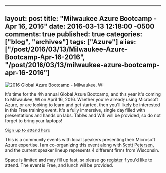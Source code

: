   ---
  layout: post
  title: "Milwaukee Azure Bootcamp - Apr 16, 2016"
  date: 2016-03-13 12:18:00 -0500
  comments: true
  published: true
  categories: ["blog", "archives"]
  tags: ["Azure"]
  alias: ["/post/2016/03/13/Milwaukee-Azure-Bootcamp-Apr-16-2016", "/post/2016/03/13/milwaukee-azure-bootcamp-apr-16-2016"]
  ---
<!-- more -->
<p><a href="https://www.eventbrite.com/e/2016-global-azure-bootcamp-milwaukee-wi-tickets-21122340489" target="_blank"><img src="https://img.evbuc.com/https%3A%2F%2Fimg.evbuc.com%2Fhttps%253A%252F%252Fcdn.evbuc.com%252Fimages%252F18672660%252F101867168385%252F1%252Foriginal.jpg%3Frect%3D9%252C0%252C1400%252C700%26s%3D193695a4e9dc8ca48fce9327655f9e60?w=1000&amp;s=132297eaaa81f6b2501d9011dd83476e" alt="2016 Global Azure Bootcamp - Milwaukee, WI" /></a></p>
<p>It's time for the 4th annual Global Azure Bootcamp, and this year it's coming to Milwaukee, WI on April 16, 2016. Whether you're already using Microsoft Azure, or are looking to learn and get started, then you'll likely be interested in this Free training event. It's a fully immersive, single day filled with presentations and hands on labs. Tables and Wifi will be provided, so do not forget to bring your laptops!</p>
<p><a href="https://www.eventbrite.com/e/2016-global-azure-bootcamp-milwaukee-wi-tickets-21122340489" target="_blank">Sign up to attend here</a></p>
<p>This is a community events with local speakers presenting their Microsoft Azure expertise. I am co-organizing this event along with <a href="http://www.datawisdoms.com" target="_blank">Scott Petersen</a>, and the current speaker lineup represents 4 different firms from Wisconsin.</p>
<p>Space is limited and may fill up fast, so please <a href="https://www.eventbrite.com/e/2016-global-azure-bootcamp-milwaukee-wi-tickets-21122340489" target="_blank">go register</a> if you'd like to attend. The event is Free, and lunch will be provided.</p>
